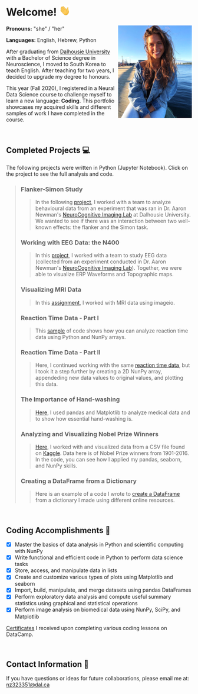 <h1>Welcome! <img src="https://raw.githubusercontent.com/ABSphreak/ABSphreak/master/gifs/Hi.gif" width="30px"></h1>
                                                                               
<img align="right" src="dock.jpeg" width="200"/>

**Pronouns:** "she" / "her"

**Languages:** English, Hebrew, Python
  
After graduating from <a href="https://www.dal.ca">Dalhousie University</a> with a Bachelor of Science degree in Neuroscience, I moved to South Korea to teach English. After teaching for two years, I decided to upgrade my degree to honours.

This year (Fall 2020), I registered in a Neural Data Science course to challenge myself to learn a new language: **Coding**. This portfolio showcases my acquired skills and different samples of work I have completed in the course. 

<p>&nbsp;</p>

## Completed Projects 💻
The following projects were written in Python (Jupyter Notebook). Click on the project to see the full analysis and code.
>
> ### Flanker-Simon Study
>> In the following [project](noaproject1.html), I worked with a team to analyze behavioural data from an experiment that was ran in Dr. Aaron Newman's [NeuroCognitive Imaging Lab](https://www.ncilab.ca/) at Dalhousie University. We wanted to see if there was an interaction between two well-known effects: the  flanker and the Simon task.
>
> ### Working with EEG Data: the N400
>> In this [project](project2.html), I worked with a team to study EEG data (collected from an experiment conducted in Dr. Aaron Newman's [NeuroCognitive Imaging Lab](https://www.ncilab.ca/)). Together, we were able to visualize ERP Waveforms and Topographic maps. 
> 
> ### Visualizing MRI Data
>> In this [assignment](a5.html), I worked with MRI data using imageio. 
>
> ### Reaction Time Data - Part I
>> This [sample](a2.html) of code shows how you can analyze reaction time data using Python and NunPy arrays.
>
> ### Reaction Time Data - Part II
>> Here, I continued working with the same [reaction time data](a3.html), but I took it a step further by creating a 2D NunPy array, appendeding new data values to original values, and plotting this data. 
>
> ### The Importance of Hand-washing 
>> [Here](handwashing.html), I used pandas and Matplotlib to analyze medical data and to show how essential hand-washing is.
>
> ### Analyzing and Visualizing Nobel Prize Winners
>> [Here](nobel.html), I worked with and visualized data from a CSV file found on [Kaggle](https://www.kaggle.com/nobelfoundation/nobel-laureates). Data here is of Nobel Prize winners from 1901-2016. In the code, you can see how I applied my pandas, seaborn, and NunPy skills. 
>
> ### Creating a DataFrame from a Dictionary
>> Here is an example of a code I wrote to [create a DataFrame](Provinces1.md) from a dictionary I made using different online resources.

<p>&nbsp;</p>

## Coding Accomplishments 🌟
>
- [x] Master the basics of data analysis in Python and scientific computing with NunPy
- [x] Write functional and efficient code in Python to perform data science tasks
- [x] Store, access, and manipulate data in lists
- [x] Create and customize various types of plots using Matplotlib and seaborn
- [x] Import, build, manipulate, and merge datasets using pandas DataFrames
- [x] Perform exploratory data analysis and compute useful summary statistics using graphical and statistical operations
- [x] Perform image analysis on biomedical data using NunPy, SciPy, and Matplotlib

[Certificates](accomp.md) I received upon completing various coding lessons on DataCamp.

<p>&nbsp;</p>

## Contact Information 📧
If you have questions or ideas for future collaborations, please email me at: [nz323351@dal.ca](mailto:nz323351@dal.ca)

